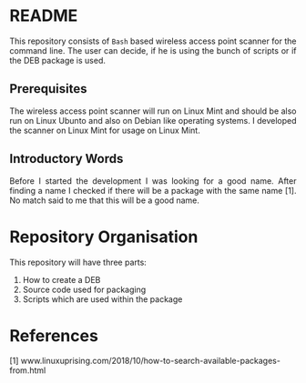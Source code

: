 # README

<p align="justify">This repository consists of <code>Bash</code> based wireless access point scanner for the command line. The user can decide, if he is using the bunch of scripts or if the DEB package is used.</p>

## Prerequisites

<p align="justify">The wireless access point scanner will run on Linux Mint and should be also run on Linux Ubunto and also on Debian like operating systems. I developed 
 the scanner on Linux Mint for usage on Linux Mint.</p>

## Introductory Words

<p align="justify">Before I started the development I was looking for a good name. After finding a name I checked if there will be a package with the same name [1]. No match said to me that this will be a good name.</p>

# Repository Organisation 

This repository will have three parts:

1. How to create a DEB
2. Source code used for packaging
3. Scripts which are used within the package

# References

[1]    www&#8203;.linuxuprising.com/2018/10/how-to-search-available-packages-from.html
